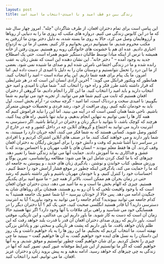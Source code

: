 ```yaml
---
layout: post
title: زندگی بین دو قطب امید و نا امیدی-انتخاب ما امید است 
---
```


این پیامی است برای تمام دختران افغان، از طرف شاگردان "چله". امروز چهار سال شد که ما در این کابوس زندگی می کنیم. دروازه های مکتب که روزی ما را به دنیایی از رویاها و آرزوهایمان وصل می کرد، حالا به روی ما بسته شده، به دلیل دختر بودن ما ازرفتن به مکتب محروم شدیم. ما نمیتوانیم درس بخوانیم و کار کنیم. بعضی از ما تن به ازدواج اجباری دادیم. عده ای هم با خشونت های خانوادگی روبه رو هستیم. بیرون رفتن از خانه همیشه با ترس از اینکه مبادا توسط طالبان دستگیر شویم همراه است. حتی یک اصطلاح جدید به وجود آمده – " دختر خانه". این نشان دهنده این است که نقش زنان به عقب رانده شده و ما در زندگی اجتماعی نامرِئی شده ایم و صدای ما شنیده نمی شود. بعضی از ما این درد را تحمل نتوانستیم و دوستان مان را به دلیل نا امیدی از دست داده ایم.
اما امروز، ما یک پیام برای همه شما داریم. این پیام ساده است – امید را انتخاب کنید. همانطور که ویکتور فرانکل می گوید: " آخرین آزادی انسان این است که در هر شرایطی که قرار داشته باشد طرز فکر و راه  خود را انتخاب کند."  شما میان نا امیدی و امید حق انتخاب دارید و باید امید را انتخاب کنید. ما این کار را انجام دادیم. ما گروهی از دختران افغان هستیم که ثابت می کنیم شما هم می توانید.
از تجربه خود می توانیم به شما بگوییم: نا امیدی سخت و دردناک است، اما امید - گرچه سخت تر- آرام بخش است. اول باید به خودمان تکیه کنیم. روی مراقبت از خود، رشد فردی و تحصیلات خویش متمرکز باشیم. ناجی شما همان کسی است که در آینه می بینید. اما این را نباید فراموش کنیم که همه کار ها را نمی توانیم به تنهایی انجام بدهیم، و نباید تنها باشیم. راه های پیدا کنید، هرچند که کوچک باشد، تا بتوانید با دیگر زنان و دختران در ارتباط باشید. اگر دسترسی به انترنیت دارید می توانید به اجتماع و گروهای آنلاین چه در داخل کشور و چه در خارج از کشور وصل شوید. کسانی هستند که به شما فکر می کنند، آنچه جریان دارد را میبینند، به شما باور دارند و می خواهند کمک کنند. ما در صنف های آنلاین اشتراک کردیم و با افرادی در سراسر دنیا آشنا شدیم که وقت و دآنش خود را برای آموزش رایگان به دختران افغان وقف کردند. آن ها فقط معلم نبودند – انسان های با قلب مهربان و با احساس بودند که با عشق و فداکاری به ما آموزش دادند. حمایت آنها می تواند زندگی شما را تغییر دهد.
چیزهای که با ما کمک کردن شامل این ها می شود: مطالعه روانشناسی، تمرین یوگا و ورزش منظم، کتاب خواندن و نوشتن ، یادگیری زبان های جدید ، و پیوستن به جامعه ای که ما را حمایت می کند، یادگرفتن اینکه چطور در موقع فشار آرامش خود را حفظ کنیم ، احساسات خود را کنترل کنیم، و با خودمان مهربان باشیم و باور داشته باشیم که رشد حتی در زمان بحران هم ممکن است. بالاتر از همه چیز – ما منبع امید برای یکدیگر هستیم. چیزی که الهام بخش ما است و به ما امید می دهد، دیدن دختران جوان افغان است که با وجود واقیعت تلخی که با آن رو به رو هستند، همچنان برای رویاهای شان به جنگیدن ادامه می دهد.
پس حالا از خودتان بپرسید – آیا شما عضو یک جامعه هستید؟ به کدام جامعه می توانید بپیوندید؟ کدام جامعه را می توانید به وجود بیاورید؟ آیا به انترنیت دسترسی دارید؟ آیا قادر هستید انگلسی صحبت کنید، حتی یک کم ؟ آیا دختران دیگر را در همسایگی خود می شناسید و راهی برای ملاقات با آنها وجود دارد؟  اگر تنها هستید حالا زمان آن است که دست به کار شوید.
ما باور داریم این بی عدالتی، و این تاریکی، موقتی است. باور داریم که روزی صدای دختران افغان آن قدر با قدرت بلند خواهد رفت که این ظلم پایان خواهد یافت. ما باور داریم که پشت هر تاریکی و سختی نور و پاداش بزرگی نهفته است. ما انتخاب کردیم که بجنگیم. ما این روز ها را به یاد خواهیم داشت و یک روز این داستان را به نسل های اینده  خود خواهیم گفت. به آن ها خواهیم گفت – بیبینید ما چی چیزی را تحمل کردیم. برای شان خواهیم گفت چطور توانستیم و موفق شدیم. و به آنها خواهیم گفت که اگر ما توانستیم از این شرایط موفقانه عبور کنیم، تصور کنید که آنها در زندگی به چی چیزهای  که خواهد رسید.
ادامه بدهید و به پیش بروید زنان و دختران عزیز افغان. ما می توانیم. امید را انتخاب کنید.


